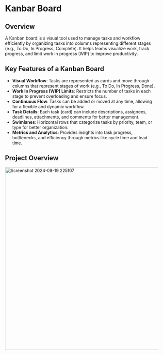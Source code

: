 # Kanbar Board

## Overview
  
A Kanban board is a visual tool used to manage tasks and workflow efficiently by organizing tasks into columns representing different stages (e.g., To Do, In Progress, Complete). It helps teams visualize work, track progress, and limit work in progress (WIP) to improve productivity.

## Key Features of a Kanban Board

- **Visual Workflow**: Tasks are represented as cards and move through columns that represent stages of work (e.g., To Do, In Progress, Done).
- **Work In Progress (WIP) Limits**: Restricts the number of tasks in each stage to prevent overloading and ensure focus.
- **Continuous Flow**: Tasks can be added or moved at any time, allowing for a flexible and dynamic workflow.
- **Task Details**: Each task (card) can include descriptions, assignees, deadlines, attachments, and comments for better management.
- **Swimlanes**: Horizontal rows that categorize tasks by priority, team, or type for better organization.
- **Metrics and Analytics**: Provides insights into task progress, bottlenecks, and efficiency through metrics like cycle time and lead time.


## Project Overview

  <img src="https://github.com/user-attachments/assets/cdd38b74-401f-4619-9408-91be37e59704" alt="Screenshot 2024-08-19 225107" width="600" height="auto">

